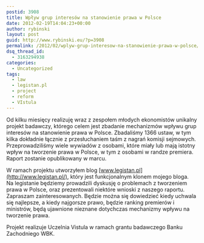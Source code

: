 ```yaml
---
postid: 3908
title: Wpływ grup interesów na stanowienie prawa w Polsce
date: 2012-02-19T14:04:23+00:00
author: rybinski
layout: post
guid: http://www.rybinski.eu/?p=3908
permalink: /2012/02/wplyw-grup-interesow-na-stanowienie-prawa-w-polsce/
dsq_thread_id:
  - 3163294938
categories:
  - Uncategorized
tags:
  - law
  - legistan.pl
  - project
  - reform
  - VIstula
---
```

Od kilku miesięcy realizuję wraz z zespołem młodych ekonomistów unikalny projekt badawczy, którego celem jest zbadanie mechanizmów wpływu grup interesów na stanowienie prawa w Polsce. Zbadaliśmy 1366 ustaw, w tym kilka dokładnie łącznie z przesłuchaniem taśm z nagrań komisji sejmowych. Przeprowadziliśmy wiele wywiadów z osobami, które miały lub mają istotny wpływ na tworzenie prawa w Polsce, w tym z osobami w randze premiera. Raport zostanie opublikowany w marcu.

W ramach projektu utworzyłem blog [www.legistan.pl](http://www.legistan.pl/), który jest funkcjonalnym klonem mojego bloga.  Na legistanie będziemy prowadzili dyskusję o problemach z tworzeniem prawa w Polsce, oraz prezentowali niektóre wnioski z naszego raportu. Zapraszam zainteresowanych. Będzie można się dowiedzieć kiedy uchwala się najlepsze, a kiedy najgorsze prawo, będzie ranking premierów i ministrów, będą ujawnione nieznane dotychczas mechanizmy wpływu na tworzenie prawa.

Projekt realizuje Uczelnia Vistula w ramach grantu badawczego Banku Zachodniego WBK.

 
